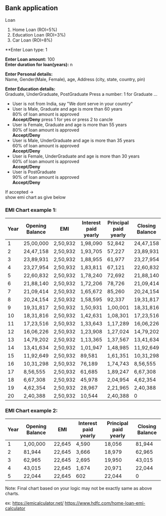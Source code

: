 ## Bank application

Loan
1. Home Loan (ROI=5%)
2. Education Loan (ROI=3%)
3. Car Loan (ROI=8%)

**Enter Loan type: 1

**Enter Loan amount:** 100  
**Enter duration for loan(years):** n  

**Enter Personal details:**  
	Name, Gender(Male, Female), age, Address (city, state, country, pin)  

**Enter Education details:**  
	Graduate, UnderGraduate, PostGraduate
	Press a number: 1 for Graduate ...


- User is not from India, say "We dont serve in your country"
- User is Male, Graduate and age is more than 60 years  
	80% of loan amount is approved  
	**Accept/Deny**
	press 1 for yes or press 2 to cancle
- User is Female, Graduate and age is more than 55 years  
	80% of loan amount is approved  
	**Accept/Deny**  
- User is Male, UnderGraduate and age is more than 35 years  
	60% of loan amount is approved  
	**Accept/Deny**  
- User is Female, UnderGraduate and age is more than 30 years  
	60% of loan amount is approved  
	**Accept/Deny**  
- User is PostGraduate  
	90% of loan amount is approved  
	**Accept/Deny**  

If accepted ->  
show emi chart as give below

	
### EMI Chart example 1:
|	Year	|	Opening Balance	|	EMI	|	Interest paid yearly	|	Principal paid yearly	|	Closing Balance	|
|---------------|-----------------------|---------------|---------------------------|---------------------------|-------------------|
|	1		|	25,00,000		|	2,50,932	|	1,98,090				|	52,842					|	24,47,158		|	
|	2		|	24,47,158		|	2,50,932	|	1,93,705				|	57,227					|	23,89,931		|
|	3		|	23,89,931		|	2,50,932	|	1,88,955				|	61,977					|	23,27,954		|
|	4		|	23,27,954		|	2,50,932	|	1,83,811				|	67,121					|	22,60,832		|
|	5		|	22,60,832		|	2,50,932	|	1,78,240				|	72,692					|	21,88,140		|
|	6		|	21,88,140		|	2,50,932	|	1,72,206				|	78,726					|	21,09,414		|
|	7		|	21,09,414		|	2,50,932	|	1,65,672				|	85,260					|	20,24,154		|
|	8		|	20,24,154		|	2,50,932	|	1,58,595				|	92,337					|	19,31,817		|
|	9		|	19,31,817		|	2,50,932	|	1,50,931				|	1,00,001				|	18,31,816		|
|	10		|	18,31,816		|	2,50,932	|	1,42,631				|	1,08,301				|	17,23,516		|
|	11		|	17,23,516		|	2,50,932	|	1,33,643				|	1,17,289				|	16,06,226		|
|	12		|	16,06,226		|	2,50,932	|	1,23,908				|	1,27,024				|	14,79,202		|
|	13		|	14,79,202		|	2,50,932	|	1,13,365				|	1,37,567				|	13,41,634		|
|	14		|	13,41,634		|	2,50,932	|	1,01,947				|	1,48,985				|	11,92,649		|
|	15		|	11,92,649		|	2,50,932	|	89,581					|	1,61,351				|	10,31,298		|
|	16		|	10,31,298		|	2,50,932	|	76,189					|	1,74,743				|	8,56,555		|
|	17		|	8,56,555		|	2,50,932	|	61,685					|	1,89,247				|	6,67,308		|
|	18		|	6,67,308		|	2,50,932	|	45,978					|	2,04,954				|	4,62,354		|
|	19		|	4,62,354		|	2,50,932	|	28,967					|	2,21,965				|	2,40,388		|
|	20		|	2,40,388		|	2,50,932	|	10,544					|	2,40,388				|	0				|




### EMI Chart example 2:
|	Year	|	Opening Balance	|	EMI			|	Interest paid yearly	|	Principal paid yearly	|	Closing Balance	|
|-----------|-------------------|---------------|---------------------------|---------------------------|-------------------|
|	1		|	1,00,000		|	22,645		|	4,590					|	18,056					|	81,944			|	
|	2		|	81,944			|	22,645		|	3,666					|	18,979					|	62,965			|	
|	3		|	62,965			|	22,645		|	2,695					|	19,950					|	43,015			|	
|	4		|	43,015			|	22,645		|	1,674					|	20,971					|	22,044			|	
|	5		|	22,044			|	22,645		|	602						|	22,044					|	0				|	




Note: Final chart based on your logic may not be exactly same as above charts. 



ex:
https://emicalculator.net/
https://www.hdfc.com/home-loan-emi-calculator